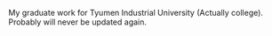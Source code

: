 My graduate work for Tyumen Industrial University (Actually college).
Probably will never be updated again.
